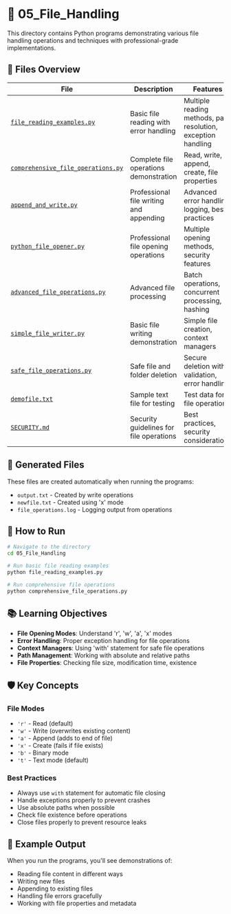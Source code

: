 # 📁 05_File_Handling

This directory contains Python programs demonstrating various file handling operations and techniques with professional-grade implementations.

## 📄 Files Overview

| File | Description | Features |
|------|-------------|----------|
| [`file_reading_examples.py`](file_reading_examples.py) | Basic file reading with error handling | Multiple reading methods, path resolution, exception handling |
| [`comprehensive_file_operations.py`](comprehensive_file_operations.py) | Complete file operations demonstration | Read, write, append, create, file properties |
| [`append_and_write.py`](append_and_write.py) | Professional file writing and appending | Advanced error handling, logging, best practices |
| [`python_file_opener.py`](python_file_opener.py) | Professional file opening operations | Multiple opening methods, security features |
| [`advanced_file_operations.py`](advanced_file_operations.py) | Advanced file processing | Batch operations, concurrent processing, hashing |
| [`simple_file_writer.py`](simple_file_writer.py) | Basic file writing demonstration | Simple file creation, context managers |
| [`safe_file_operations.py`](safe_file_operations.py) | Safe file and folder deletion | Secure deletion with validation, error handling |
| [`demofile.txt`](demofile.txt) | Sample text file for testing | Test data for file operations |
| [`SECURITY.md`](SECURITY.md) | Security guidelines for file operations | Best practices, security considerations |

## 🔧 Generated Files

These files are created automatically when running the programs:
- `output.txt` - Created by write operations
- `newfile.txt` - Created using 'x' mode
- `file_operations.log` - Logging output from operations

## 🚀 How to Run

```bash
# Navigate to the directory
cd 05_File_Handling

# Run basic file reading examples
python file_reading_examples.py

# Run comprehensive file operations
python comprehensive_file_operations.py
```

## 📚 Learning Objectives

- **File Opening Modes**: Understand 'r', 'w', 'a', 'x' modes
- **Error Handling**: Proper exception handling for file operations
- **Context Managers**: Using 'with' statement for safe file operations
- **Path Management**: Working with absolute and relative paths
- **File Properties**: Checking file size, modification time, existence

## 🛡️ Key Concepts

### File Modes
- `'r'` - Read (default)
- `'w'` - Write (overwrites existing content)
- `'a'` - Append (adds to end of file)
- `'x'` - Create (fails if file exists)
- `'b'` - Binary mode
- `'t'` - Text mode (default)

### Best Practices
- Always use `with` statement for automatic file closing
- Handle exceptions properly to prevent crashes
- Use absolute paths when possible
- Check file existence before operations
- Close files properly to prevent resource leaks

## 🎯 Example Output

When you run the programs, you'll see demonstrations of:
- Reading file content in different ways
- Writing new files
- Appending to existing files
- Handling file errors gracefully
- Working with file properties and metadata
